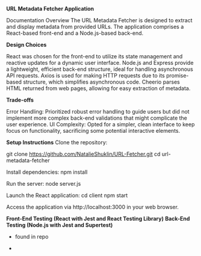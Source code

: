 **URL Metadata Fetcher Application**

Documentation
Overview
The URL Metadata Fetcher is designed to extract and display metadata from provided URLs. The application comprises a React-based front-end and a Node.js-based back-end.

**Design Choices**

React was chosen for the front-end to utilize its state management and reactive updates for a dynamic user interface.
Node.js and Express provide a lightweight, efficient back-end structure, ideal for handling asynchronous API requests.
Axios is used for making HTTP requests due to its promise-based structure, which simplifies asynchronous code.
Cheerio parses HTML returned from web pages, allowing for easy extraction of metadata.

**Trade-offs**

Error Handling: Prioritized robust error handling to guide users but did not implement more complex back-end validations that might complicate the user experience.
UI Complexity: Opted for a simpler, clean interface to keep focus on functionality, sacrificing some potential interactive elements.

**Setup Instructions**
Clone the repository: 

git clone https://github.com/NatalieShuklin/URL-Fetcher.git
cd url-metadata-fetcher

Install dependencies:
npm install

Run the server:
node server.js

Launch the React application:
cd client
npm start

Access the application via http://localhost:3000 in your web browser.


**Front-End Testing (React with Jest and React Testing Library)**
**Back-End Testing (Node.js with Jest and Supertest)**
- found in repo

- 

